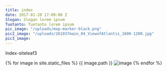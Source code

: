 ```yaml
---
title: index
date: 2017-01-20 17:09:00 Z
Slogan: Slogan lorem ipsum
Tuotanto: Tuotanto lorem ipsum
pic_image: "/uploads/map-marker-black.png"
pic2_image: "/uploads/261037main_04_ViewofAtlantis_1600-1200.jpg"
pic3_image: 
---
```


Index-siteleaf3

{% for image in site.static_files %}
    {{ image.path }}
    <img src="{{ site.baseurl }}{{ image.path }}" alt="image" />
{% endfor %}
